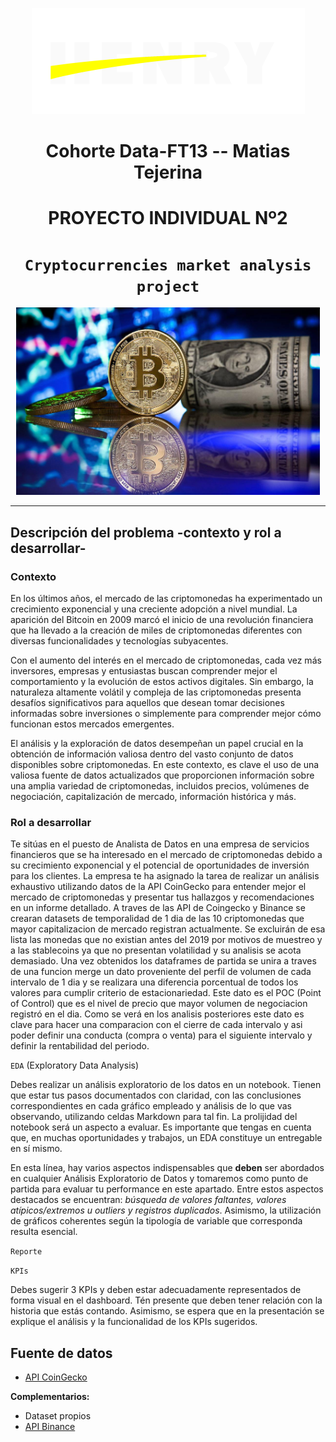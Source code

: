 <p align="center"><img src="images/henry_logo.png"></p>

# <h1 align=center> Cohorte Data-FT13 -- Matias Tejerina </h1>

# <h1 align=center> **PROYECTO INDIVIDUAL Nº2** </h1>

# <h1 align=center>**`Cryptocurrencies market analysis project`**</h1>

<p align="center">
<img src="images/logosmonedas.jpg"  height=300>
</p>
<hr>

## **Descripción del problema -contexto y rol a desarrollar-**

### **Contexto**

En los últimos años, el mercado de las criptomonedas ha experimentado un crecimiento exponencial y una creciente adopción a nivel mundial. La aparición del Bitcoin en 2009 marcó el inicio de una revolución financiera que ha llevado a la creación de miles de criptomonedas diferentes con diversas funcionalidades y tecnologías subyacentes.

Con el aumento del interés en el mercado de criptomonedas, cada vez más inversores, empresas y entusiastas buscan comprender mejor el comportamiento y la evolución de estos activos digitales. Sin embargo, la naturaleza altamente volátil y compleja de las criptomonedas presenta desafíos significativos para aquellos que desean tomar decisiones informadas sobre inversiones o simplemente para comprender mejor cómo funcionan estos mercados emergentes.

El análisis y la exploración de datos desempeñan un papel crucial en la obtención de información valiosa dentro del vasto conjunto de datos disponibles sobre criptomonedas. En este contexto, es clave el uso de una valiosa fuente de datos actualizados que proporcionen información sobre una amplia variedad de criptomonedas, incluidos precios, volúmenes de negociación, capitalización de mercado, información histórica y más.


### **Rol a desarrollar**

Te sitúas en el puesto de Analista de Datos en una empresa de servicios financieros que se ha interesado en el mercado de criptomonedas debido a su crecimiento exponencial y el potencial de oportunidades de inversión para los clientes. La empresa te ha asignado la tarea de realizar un análisis exhaustivo utilizando datos de la API CoinGecko para entender mejor el mercado de criptomonedas y presentar tus hallazgos y recomendaciones en un informe detallado.
A traves de las API de Coingecko y Binance se crearan datasets de temporalidad de 1 dia de las 10 criptomonedas que mayor capitalizacion de mercado registran actualmente. Se excluirán de esa lista las monedas que no existian antes del 2019 por motivos de muestreo y a las stablecoins ya que no presentan volatilidad y su analisis se acota demasiado.
Una vez obtenidos los dataframes de partida se unira a traves de una funcion merge un dato proveniente del perfil de volumen de cada intervalo de 1 dia y se realizara una diferencia porcentual de todos los valores para cumplir criterio de estacionariedad. Este dato es el POC (Point of Control) que es el nivel de precio que mayor volumen de negociacion registró en el dia. Como se verá en los analisis posteriores este dato es clave para hacer una comparacion con el cierre de cada intervalo y asi poder definir una conducta (compra o venta) para el siguiente intervalo y definir la rentabilidad del periodo.

`EDA` (Exploratory Data Analysis)

Debes realizar un análisis exploratorio de los datos en un notebook. Tienen que estar tus pasos documentados con claridad, con las conclusiones correspondientes en cada gráfico empleado y análisis de lo que vas observando, utilizando celdas Markdown para tal fin. La prolijidad del notebook será un aspecto a evaluar. Es importante que tengas en cuenta que, en muchas oportunidades y trabajos, un EDA constituye un entregable en sí mismo.

En esta línea, hay varios aspectos indispensables que **deben** ser abordados en cualquier Análisis Exploratorio de Datos y tomaremos como punto de partida para evaluar tu performance en este apartado. Entre estos aspectos destacados se encuentran: *búsqueda de valores faltantes, valores atípicos/extremos u outliers y registros duplicados*. Asimismo, la utilización de gráficos coherentes según la tipología de variable que corresponda resulta esencial.

`Reporte`
 

`KPIs`

Debes sugerir 3 KPIs y deben estar adecuadamente representados de forma visual en el dashboard. Tén presente que deben tener relación con la historia que estás contando. Asimismo, se espera que en la presentación se explique el análisis y la funcionalidad de los KPIs sugeridos.


## Fuente de datos

- [API CoinGecko](https://www.coingecko.com/es/api/documentation)

**Complementarios:**
- Dataset propios
- [API Binance](https://binance-docs.github.io/apidocs/spot/en/#general-api-information)
